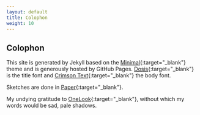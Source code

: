 ```yaml
---
layout: default
title: Colophon
weight: 10
---
```


Colophon
-------

This site is generated by Jekyll based on the [Minimal](https://pages-themes.github.io/minimal/){:target="_blank"} theme and is generously hosted by GitHub Pages. [Dosis](https://fonts.google.com/specimen/Dosis){:target="_blank"} is the title font and [Crimson Text](https://fonts.google.com/specimen/Crimson+Text){:target="_blank"} the body font.  

Sketches are done in [Paper](https://www.fiftythree.com/paper){:target="_blank"}. 

My undying gratitude to [OneLook](https://www.onelook.com/thesaurus/){:target="_blank"}, without which my words would be sad, pale shadows.
